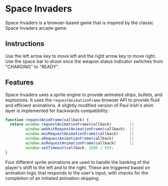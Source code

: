 # Space Invaders

Space Invaders is a browser-based game that is inspired by the classic Space Invaders arcade game.

## Instructions

Use the left arrow key to move left and the right arrow key to move right. Use the space bar to shoot once the weapon status indicator switches from "CHARGING" to "READY".

## Features

Space Invaders uses a sprite engine to provide animated ships, bullets, and explosions. It uses the `requestAnimationFrame` browser API to provide fluid and efficient animations. A slightly modified version of Paul Irish's shim layer is implemented for backwards compatibility:

```javascript
function requestAnimFrame(callback) {
  return window.requestAnimationFrame(callback)        ||
         window.webkitRequestAnimationFrame(callback)  ||
         window.mozRequestAnimationFrame(callback)     ||
         window.oRequestAnimationFrame(callback)       ||
         window.msRequestAnimationFrame(callback)      ||
         window.setTimeout(callback, 1000 / 60);
}
```

Four different sprite animations are used to handle the banking of the player's shift to the left and to the right. These are triggered based on animation logic that responds to the user's input, with checks for the completion of an initiated animation skipping. 

